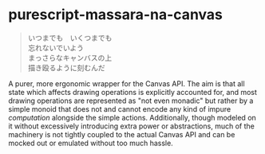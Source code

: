 # purescript-massara-na-canvas

> いつまでも　いくつまでも  
> 忘れないでいよう  
> まっさらなキャンバスの上  
> 描き殴るように刻むんだ

A purer, more ergonomic wrapper for the Canvas API. The aim is that all state which affects drawing operations is explicitly accounted for, and most drawing operations are represented as "not even monadic" but rather by a simple monoid that does not and cannot encode any kind of impure *computation* alongside the simple actions. Additionally, though modeled on it without excessively introducing extra power or abstractions, much of the machinery is not tightly coupled to the actual Canvas API and can be mocked out or emulated without too much hassle.
